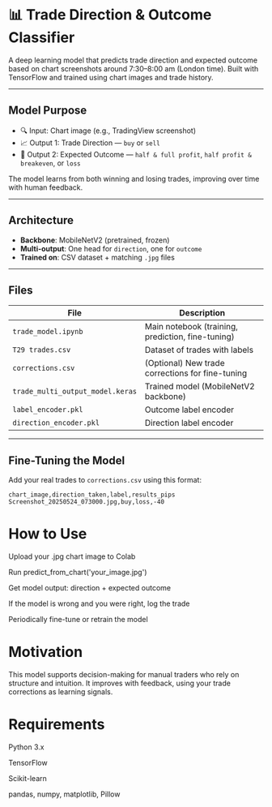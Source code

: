 # 📊 Trade Direction & Outcome Classifier

A deep learning model that predicts trade direction and expected outcome based on chart screenshots around 7:30–8:00 am (London time). Built with TensorFlow and trained using chart images and trade history.

---

## Model Purpose

- 🔍 Input: Chart image (e.g., TradingView screenshot)
- 📈 Output 1: Trade Direction — `buy` or `sell`
- 🎯 Output 2: Expected Outcome — `half & full profit`, `half profit & breakeven`, or `loss`

The model learns from both winning and losing trades, improving over time with human feedback.

---

## Architecture

- **Backbone**: MobileNetV2 (pretrained, frozen)
- **Multi-output**: One head for `direction`, one for `outcome`
- **Trained on**: CSV dataset + matching `.jpg` files

---

## Files

| File                             | Description                               |
|----------------------------------|-------------------------------------------|
| `trade_model.ipynb`              | Main notebook (training, prediction, fine-tuning) |
| `T29 trades.csv`                 | Dataset of trades with labels             |
| `corrections.csv`               | (Optional) New trade corrections for fine-tuning |
| `trade_multi_output_model.keras`| Trained model (MobileNetV2 backbone)      |
| `label_encoder.pkl`              | Outcome label encoder                     |
| `direction_encoder.pkl`          | Direction label encoder                   |

---

## Fine-Tuning the Model

Add your real trades to `corrections.csv` using this format:

```csv
chart_image,direction_taken,label,results_pips
Screenshot_20250524_073000.jpg,buy,loss,-40
```
# How to Use
Upload your .jpg chart image to Colab

Run predict_from_chart('your_image.jpg')

Get model output: direction + expected outcome

If the model is wrong and you were right, log the trade

Periodically fine-tune or retrain the model

# Motivation
This model supports decision-making for manual traders who rely on structure and intuition. It improves with feedback, using your trade corrections as learning signals.

# Requirements
Python 3.x

TensorFlow

Scikit-learn

pandas, numpy, matplotlib, Pillow
